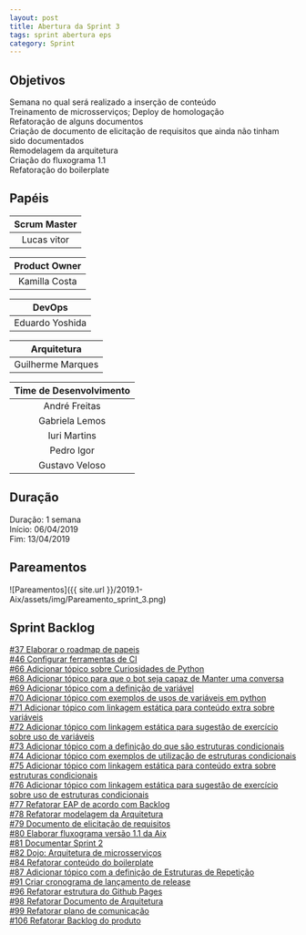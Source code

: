```yaml
---
layout: post
title: Abertura da Sprint 3
tags: sprint abertura eps
category: Sprint
---
```


## Objetivos

Semana no qual será realizado a inserção de conteúdo<br>
Treinamento de microsserviços; Deploy de homologação<br>
Refatoração de alguns documentos<br>
Criação de documento de elicitação de requisitos que ainda não tinham sido documentados<br>
Remodelagem da arquitetura<br>
Criação do fluxograma 1.1<br>
Refatoração do boilerplate

## Papéis

| **Scrum Master**|
|:--:|
|Lucas vitor|

|**Product Owner**|
|:--:|
|Kamilla Costa|

|**DevOps**|
|:--:|
|Eduardo Yoshida|

|**Arquitetura**|
|:--:|
|Guilherme Marques|

| Time de Desenvolvimento |
|:--:|
|André Freitas|
|Gabriela Lemos|
|Iuri Martins|
|Pedro Igor|
|Gustavo Veloso|

## Duração

Duração: 1 semana<br>
Início: 06/04/2019<br>
Fim: 13/04/2019

<!--more-->

## Pareamentos

![Pareamentos]({{ site.url }}/2019.1-Aix/assets/img/Pareamento_sprint_3.png)

## Sprint Backlog

[#37 Elaborar o roadmap de papeis](https://github.com/fga-eps-mds/2019.1-aix/issues/37)<br>
[#46 Configurar ferramentas de CI](https://github.com/fga-eps-mds/2019.1-aix/issues/46)<br>
[#66 Adicionar tópico sobre Curiosidades de Python](https://github.com/fga-eps-mds/2019.1-aix/issues/66)<br>
[#68 Adicionar tópico para que o bot seja capaz de Manter uma conversa](https://github.com/fga-eps-mds/2019.1-aix/issues/68)<br>
[#69 Adicionar tópico com a definição de variável](https://github.com/fga-eps-mds/2019.1-aix/issues/69)<br>
[#70 Adicionar tópico com exemplos de usos de variáveis em python](https://github.com/fga-eps-mds/2019.1-aix/issues/70)<br>
[#71 Adicionar tópico com linkagem estática para conteúdo extra sobre variáveis](https://github.com/fga-eps-mds/2019.1-aix/issues/71)<br>
[#72 Adicionar tópico com linkagem estática para sugestão de exercício sobre uso de variáveis](https://github.com/fga-eps-mds/2019.1-aix/issues/72)<br>
[#73 Adicionar tópico com a definição do que são estruturas condicionais](https://github.com/fga-eps-mds/2019.1-aix/issues/73)<br>
[#74 Adicionar tópico com exemplos de utilização de estruturas condicionais](https://github.com/fga-eps-mds/2019.1-aix/issues/74)<br>
[#75 Adicionar tópico com linkagem estática para conteúdo extra sobre estruturas condicionais](https://github.com/fga-eps-mds/2019.1-aix/issues/75)<br>
[#76 Adicionar tópico com linkagem estática para sugestão de exercício sobre uso de estruturas condicionais](https://github.com/fga-eps-mds/2019.1-aix/issues/76)<br>
[#77 Refatorar EAP de acordo com Backlog](https://github.com/fga-eps-mds/2019.1-aix/issues/77)<br>
[#78 Refatorar modelagem da Arquitetura](https://github.com/fga-eps-mds/2019.1-aix/issues/78)<br>
[#79 Documento de elicitação de requisitos](https://github.com/fga-eps-mds/2019.1-aix/issues/79)<br>
[#80 Elaborar fluxograma versão 1.1 da Aix](https://github.com/fga-eps-mds/2019.1-aix/issues/80)<br>
[#81 Documentar Sprint 2](https://github.com/fga-eps-mds/2019.1-aix/issues/81)<br>
[#82 Dojo: Arquitetura de microsserviços](https://github.com/fga-eps-mds/2019.1-aix/issues/82)<br>
[#84 Refatorar conteúdo do boilerplate](https://github.com/fga-eps-mds/2019.1-aix/issues/84)<br>
[#87 Adicionar tópico com a definição de Estruturas de Repetição](https://github.com/fga-eps-mds/2019.1-aix/issues/87)<br>
[#91 Criar cronograma de lançamento de release](https://github.com/fga-eps-mds/2019.1-aix/issues/91)<br>
[#96 Refatorar estrutura do Github Pages](https://github.com/fga-eps-mds/2019.1-aix/issues/96)<br>
[#98 Refatorar Documento de Arquitetura](https://github.com/fga-eps-mds/2019.1-aix/issues/98)<br>
[#99 Refatorar plano de comunicação](https://github.com/fga-eps-mds/2019.1-aix/issues/99)<br>
[#106 Refatorar Backlog do produto](https://github.com/fga-eps-mds/2019.1-aix/issues/106)<br>
